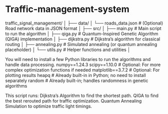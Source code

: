 # Traffic-management-system

traffic_signal_management/
│
├── data/
│   └── roads_data.json  # (Optional) Road network data in JSON format
│
├── src/
│   ├── main.py          # Main script to run the algorithm
│   ├── qiga.py          # Quantum-Inspired Genetic Algorithm (QIGA) implementation
│   ├── dijkstra.py      # Dijkstra’s algorithm for classical routing
│   ├── annealing.py     # Simulated annealing (or quantum annealing placeholder)
│   └── utils.py         # Helper functions and utilities
│

You will need to install a few Python libraries to run the algorithms and handle data processing.
numpy==1.24.3
scipy==1.10.0    # Optional: For more complex optimization functions if needed
matplotlib==3.7.2  # Optional: For plotting results
heapq  # Already built-in in Python; no need to install separately
random  # Already built-in; handles randomness in genetic algorithms

This script runs:
Dijkstra’s Algorithm to find the shortest path.
QIGA to find the best rerouted path for traffic optimization.
Quantum Annealing Simulation to optimize traffic light timings.

